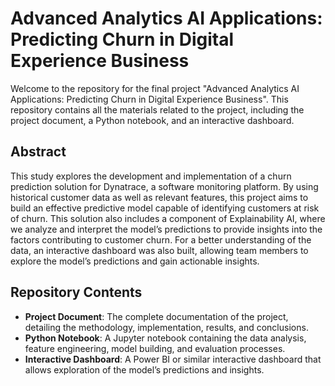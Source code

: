 # Advanced Analytics AI Applications: Predicting Churn in Digital Experience Business

Welcome to the repository for the final project "Advanced Analytics AI Applications: Predicting Churn in Digital Experience Business". This repository contains all the materials related to the project, including the project document, a Python notebook, and an interactive dashboard.

## Abstract

This study explores the development and implementation of a churn prediction solution for Dynatrace, a software monitoring platform. By using historical customer data as well as relevant features, this project aims to build an effective predictive model capable of identifying customers at risk of churn. This solution also includes a component of Explainability AI, where we analyze and interpret the model’s predictions to provide insights into the factors contributing to customer churn. For a better understanding of the data, an interactive dashboard was also built, allowing team members to explore the model’s predictions and gain actionable insights.

## Repository Contents

- **Project Document**: The complete documentation of the project, detailing the methodology, implementation, results, and conclusions.
- **Python Notebook**: A Jupyter notebook containing the data analysis, feature engineering, model building, and evaluation processes.
- **Interactive Dashboard**: A Power BI or similar interactive dashboard that allows exploration of the model’s predictions and insights.
